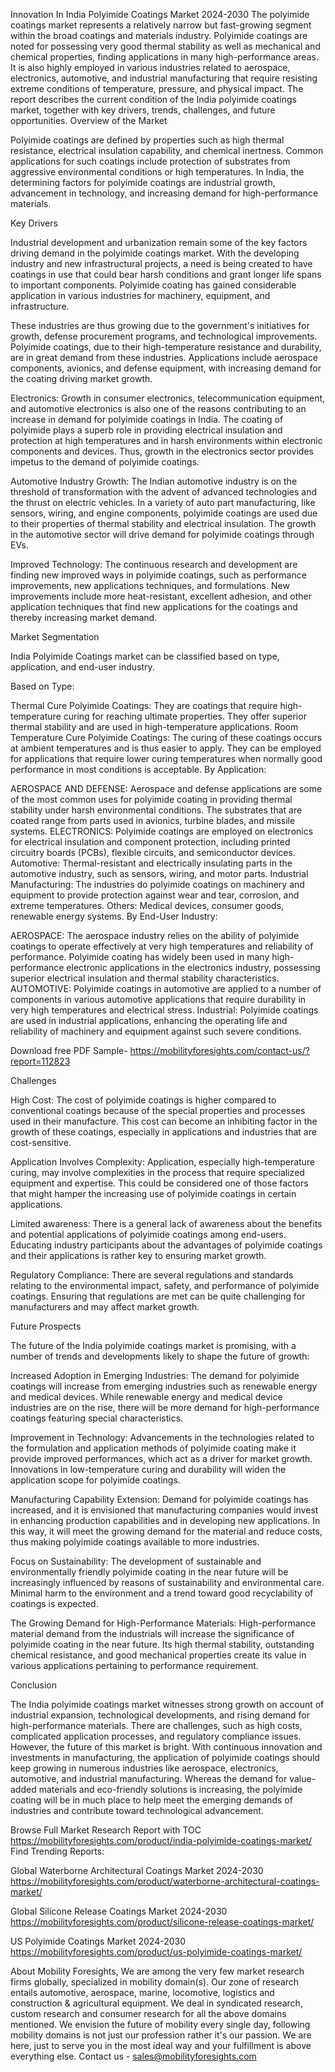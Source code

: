 Innovation In India Polyimide Coatings Market 2024-2030
The polyimide coatings market represents a relatively narrow but fast-growing segment within the broad coatings and materials industry. Polyimide coatings are noted for possessing very good thermal stability as well as mechanical and chemical properties, finding applications in many high-performance areas. It is also highly employed in various industries related to aerospace, electronics, automotive, and industrial manufacturing that require resisting extreme conditions of temperature, pressure, and physical impact. The report describes the current condition of the India polyimide coatings market, together with key drivers, trends, challenges, and future opportunities.
Overview of the Market

Polyimide coatings are defined by properties such as high thermal resistance, electrical insulation capability, and chemical inertness. Common applications for such coatings include protection of substrates from aggressive environmental conditions or high temperatures. In India, the determining factors for polyimide coatings are industrial growth, advancement in technology, and increasing demand for high-performance materials.

Key Drivers

Industrial development and urbanization remain some of the key factors driving demand in the polyimide coatings market. With the developing industry and new infrastructural projects, a need is being created to have coatings in use that could bear harsh conditions and grant longer life spans to important components. Polyimide coating has gained considerable application in various industries for machinery, equipment, and infrastructure.

These industries are thus growing due to the government's initiatives for growth, defense procurement programs, and technological improvements. Polyimide coatings, due to their high-temperature resistance and durability, are in great demand from these industries. Applications include aerospace components, avionics, and defense equipment, with increasing demand for the coating driving market growth.

Electronics: Growth in consumer electronics, telecommunication equipment, and automotive electronics is also one of the reasons contributing to an increase in demand for polyimide coatings in India. The coating of polyimide plays a superb role in providing electrical insulation and protection at high temperatures and in harsh environments within electronic components and devices. Thus, growth in the electronics sector provides impetus to the demand of polyimide coatings.

Automotive Industry Growth: The Indian automotive industry is on the threshold of transformation with the advent of advanced technologies and the thrust on electric vehicles. In a variety of auto part manufacturing, like sensors, wiring, and engine components, polyimide coatings are used due to their properties of thermal stability and electrical insulation. The growth in the automotive sector will drive demand for polyimide coatings through EVs.

Improved Technology: The continuous research and development are finding new improved ways in polyimide coatings, such as performance improvements, new applications techniques, and formulations. New improvements include more heat-resistant, excellent adhesion, and other application techniques that find new applications for the coatings and thereby increasing market demand.

Market Segmentation

India Polyimide Coatings market can be classified based on type, application, and end-user industry.

Based on Type:

Thermal Cure Polyimide Coatings: They are coatings that require high-temperature curing for reaching ultimate properties. They offer superior thermal stability and are used in high-temperature applications.
Room Temperature Cure Polyimide Coatings: The curing of these coatings occurs at ambient temperatures and is thus easier to apply. They can be employed for applications that require lower curing temperatures when normally good performance in most conditions is acceptable.
By Application:

AEROSPACE AND DEFENSE: Aerospace and defense applications are some of the most common uses for polyimide coating in providing thermal stability under harsh environmental conditions. The substrates that are coated range from parts used in avionics, turbine blades, and missile systems.
ELECTRONICS: Polyimide coatings are employed on electronics for electrical insulation and component protection, including printed circuitry boards (PCBs), flexible circuits, and semiconductor devices.
Automotive: Thermal-resistant and electrically insulating parts in the automotive industry, such as sensors, wiring, and motor parts. Industrial Manufacturing: The industries do polyimide coatings on machinery and equipment to provide protection against wear and tear, corrosion, and extreme temperatures. Others: Medical devices, consumer goods, renewable energy systems. By End-User Industry:

AEROSPACE: The aerospace industry relies on the ability of polyimide coatings to operate effectively at very high temperatures and reliability of performance. Polyimide coating has widely been used in many high-performance electronic applications in the electronics industry, possessing superior electrical insulation and thermal stability characteristics. AUTOMOTIVE: Polyimide coatings in automotive are applied to a number of components in various automotive applications that require durability in very high temperatures and electrical stress.
Industrial: Polyimide coatings are used in industrial applications, enhancing the operating life and reliability of machinery and equipment against such severe conditions.

Download free PDF Sample- https://mobilityforesights.com/contact-us/?report=112823

Challenges

High Cost: The cost of polyimide coatings is higher compared to conventional coatings because of the special properties and processes used in their manufacture. This cost can become an inhibiting factor in the growth of these coatings, especially in applications and industries that are cost-sensitive.

Application Involves Complexity: Application, especially high-temperature curing, may involve complexities in the process that require specialized equipment and expertise. This could be considered one of those factors that might hamper the increasing use of polyimide coatings in certain applications.

Limited awareness: There is a general lack of awareness about the benefits and potential applications of polyimide coatings among end-users. Educating industry participants about the advantages of polyimide coatings and their applications is rather key to ensuring market growth.

Regulatory Compliance: There are several regulations and standards relating to the environmental impact, safety, and performance of polyimide coatings. Ensuring that regulations are met can be quite challenging for manufacturers and may affect market growth.

Future Prospects

The future of the India polyimide coatings market is promising, with a number of trends and developments likely to shape the future of growth:

Increased Adoption in Emerging Industries: The demand for polyimide coatings will increase from emerging industries such as renewable energy and medical devices. While renewable energy and medical device industries are on the rise, there will be more demand for high-performance coatings featuring special characteristics.

Improvement in Technology: Advancements in the technologies related to the formulation and application methods of polyimide coating make it provide improved performances, which act as a driver for market growth. Innovations in low-temperature curing and durability will widen the application scope for polyimide coatings.

Manufacturing Capability Extension: Demand for polyimide coatings has increased, and it is envisioned that manufacturing companies would invest in enhancing production capabilities and in developing new applications. In this way, it will meet the growing demand for the material and reduce costs, thus making polyimide coatings available to more industries.

Focus on Sustainability: The development of sustainable and environmentally friendly polyimide coating in the near future will be increasingly influenced by reasons of sustainability and environmental care. Minimal harm to the environment and a trend toward good recyclability of coatings is expected.

The Growing Demand for High-Performance Materials: High-performance material demand from the industrials will increase the significance of polyimide coating in the near future. Its high thermal stability, outstanding chemical resistance, and good mechanical properties create its value in various applications pertaining to performance requirement.

Conclusion

The India polyimide coatings market witnesses strong growth on account of industrial expansion, technological developments, and rising demand for high-performance materials. There are challenges, such as high costs, complicated application processes, and regulatory compliance issues. However, the future of this market is bright. With continuous innovation and investments in manufacturing, the application of polyimide coatings should keep growing in numerous industries like aerospace, electronics, automotive, and industrial manufacturing. Whereas the demand for value-added materials and eco-friendly solutions is increasing, the polyimide coating will be in much place to help meet the emerging demands of industries and contribute toward technological advancement.

Browse Full Market Research Report with TOC https://mobilityforesights.com/product/india-polyimide-coatings-market/
Find Trending Reports:



Global Waterborne Architectural Coatings Market 2024-2030 https://mobilityforesights.com/product/waterborne-architectural-coatings-market/

Global Silicone Release Coatings Market 2024-2030 https://mobilityforesights.com/product/silicone-release-coatings-market/


US Polyimide Coatings Market 2024-2030 https://mobilityforesights.com/product/us-polyimide-coatings-market/

About Mobility Foresights,
We are among the very few market research firms globally, specialized in mobility domain(s). Our zone of research entails automotive, aerospace, marine, locomotive, logistics and construction & agricultural equipment. We deal in syndicated research, custom research and consumer research for all the above domains mentioned.
We envision the future of mobility every single day, following mobility domains is not just our profession rather it's our passion. We are here, just to serve you in the most ideal way and your fulfillment is above everything else. Contact us -  sales@mobilityforesights.com 

